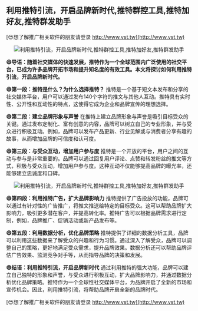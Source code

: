 ## **利用推特引流，开启品牌新时代,推特群控工具,推特加好友,推特群发助手**

[😍想了解推广相关软件的朋友请登录 http://www.vst.tw](http://www.vst.tw)

 <center><img src="https://vst.tw/MP4/tuiguang/png/5.png" alt="利用推特引流，开启品牌新时代,推特群控工具,推特加好友,推特群发助手"></center>

**😄导语：随着社交媒体的快速发展，推特作为一个全球范围内广泛使用的社交平台，已成为许多品牌开拓市场和提升知名度的有效工具。本文将探讨如何利用推特引流，开启品牌新时代。**

**😄第一段：推特是什么？为什么选择推特？**
推特是一个基于短文本发布和分享的社交媒体平台，用户可以通过发布140个字符的推文与其他人互动。推特具有实时性、公开性和互动性的特点，这使得它成为企业和品牌宣传的理想选择。

**😄第二段：建立品牌形象与声誉**
在推特上建立品牌形象与声誉是吸引目标受众的关键。通过发布定制化、富有创意的内容，品牌可以树立自己的专业形象，并与受众进行积极互动。例如，品牌可以发布产品更新、行业见解或与消费者分享有趣的故事，从而增加品牌的可信度和认可度。

**😄第三段：与受众互动，增加用户参与度**
推特是一个开放的平台，用户之间的互动与参与是非常重要的。品牌可以通过回复用户评论、点赞和转发粉丝的推文等方式，积极与受众互动，增加用户参与度。这种互动不仅能够提高品牌的曝光率，还能够建立忠诚度和口碑。

 <center><img src="https://vst.tw/MP4/tuiguang/png/1.png" alt="利用推特引流，开启品牌新时代,推特群控工具,推特加好友,推特群发助手"></center>

**😄第四段：利用推特广告，扩大品牌影响力**
推特提供了广告投放的功能，品牌可以通过有针对性的广告推广，将推文推送给特定的目标受众。这可以帮助品牌扩大影响力，吸引更多潜在客户，并提高转化率。推特广告可以根据品牌需求进行定制，例如，品牌推广、促销活动或新产品发布等。

**😄第五段：利用数据分析，优化品牌策略**
推特提供了详细的数据分析工具，品牌可以利用这些数据来了解受众的兴趣和行为习惯。通过深入了解受众，品牌可以调整自己的策略，更好地满足受众需求，提升品牌效果。数据分析还可以帮助品牌评估广告效果、监测竞争对手等，从而指导品牌的决策和发展。

**😄结语：利用推特引流，开启品牌新时代**
通过利用推特的强大功能，品牌可以建立自己独特的形象和声誉，与受众进行积极互动，扩大品牌影响力，并通过数据分析优化品牌策略。推特作为一个全球性社交媒体平台，为品牌开启了全新的市场和宣传机会。因此，利用推特引流，将帮助品牌开启全新的品牌时代。

[😍想了解推广相关软件的朋友请登录 http://www.vst.tw](http://www.vst.tw)




